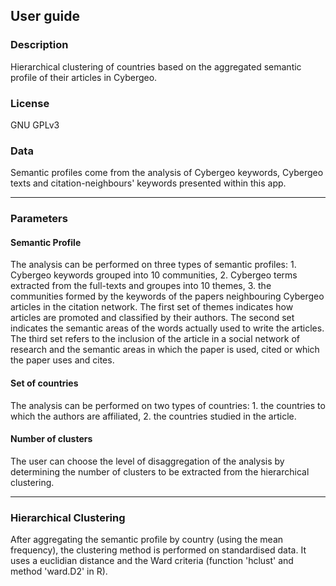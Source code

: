 ## User guide

### Description
Hierarchical clustering of countries based on the aggregated semantic profile of their articles in Cybergeo.

### License

GNU GPLv3

### Data

Semantic profiles come from the analysis of Cybergeo keywords, Cybergeo texts and citation-neighbours' keywords presented within this app.

------
### Parameters

#### Semantic Profile

The analysis can be performed on three types of semantic profiles: 1. Cybergeo keywords grouped into 10 communities, 2. Cybergeo terms extracted from the full-texts and groupes into 10 themes, 3. the communities formed by the keywords of the papers neighbouring Cybergeo articles in the citation network. The first set of themes indicates how articles are promoted and classified by their authors. The second set indicates the semantic areas of the words actually used to write the articles. The third set refers to the inclusion of the article in a social network of research and the semantic areas in which the paper is used, cited or which the paper uses and cites.

#### Set of countries

The analysis can be performed on two types of countries: 1. the countries to which the authors are affiliated, 2. the countries studied in the article. 

#### Number of clusters

The user can choose the level of disaggregation of the analysis by determining the number of clusters to be extracted from the hierarchical clustering.

------

### Hierarchical Clustering

After aggregating the semantic profile by country (using the mean frequency), the clustering method is performed on standardised data. It uses a euclidian distance and the Ward criteria (function 'hclust' and method 'ward.D2' in R).
